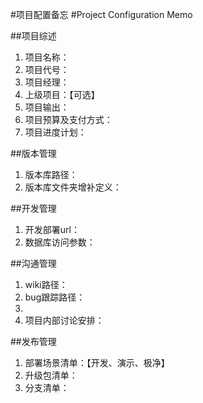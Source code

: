 #项目配置备忘
#Project Configuration Memo

##项目综述
1. 项目名称：
1. 项目代号：
1. 项目经理：
1. 上级项目：【可选】
1. 项目输出：
1. 项目预算及支付方式：
1. 项目进度计划：

##版本管理
1. 版本库路径：
1. 版本库文件夹增补定义：

##开发管理
1. 开发部署url：
1. 数据库访问参数：

##沟通管理
1. wiki路径：
1. bug跟踪路径：
1. 
1. 项目内部讨论安排：

##发布管理
1. 部署场景清单：【开发、演示、极净】
1. 升级包清单：
1. 分支清单：